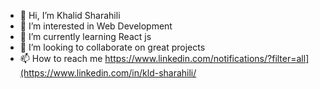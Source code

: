 - 👋 Hi, I’m Khalid Sharahili
- 👀 I’m interested in Web Development
- 🌱 I’m currently learning React js
- 💞️ I’m looking to collaborate on great projects
- 📫 How to reach me https://www.linkedin.com/notifications/?filter=all](https://www.linkedin.com/in/kld-sharahili/

<!---
kaledhub/kaledhub is a ✨ special ✨ repository because its `README.md` (this file) appears on your GitHub profile.
You can click the Preview link to take a look at your changes.
--->
